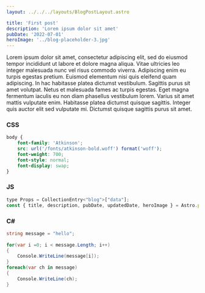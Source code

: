 ```yaml
---
layout: ../../../layouts/BlogPostLayout.astro

title: 'First post'
description: 'Lorem ipsum dolor sit amet'
pubDate: '2022-07-01'
heroImage: '../blog-placeholder-3.jpg'
---
```


Lorem ipsum dolor sit amet, consectetur adipiscing elit, sed do eiusmod tempor incididunt ut labore et dolore magna aliqua. Vitae ultricies leo integer malesuada nunc vel risus commodo viverra. Adipiscing enim eu turpis egestas pretium. Euismod elementum nisi quis eleifend quam adipiscing. In hac habitasse platea dictumst vestibulum. Sagittis purus sit amet volutpat. Netus et malesuada fames ac turpis egestas. Eget magna fermentum iaculis eu non diam phasellus vestibulum lorem. Varius sit amet mattis vulputate enim. Habitasse platea dictumst quisque sagittis. Integer quis auctor elit sed vulputate mi. Dictumst quisque sagittis purus sit amet.


### CSS
```css
body {
	font-family: 'Atkinson';
	src: url('/fonts/atkinson-bold.woff') format('woff');
	font-weight: 700;
	font-style: normal;
	font-display: swap;
}
```

### JS
```js
type Props = CollectionEntry<"blog">["data"];
const { title, description, pubDate, updatedDate, heroImage } = Astro.props;
```

### C#
```csharp
string message = "hello";
 
for(var i =0; i < message.Length; i++)
{
    Console.WriteLine(message[i]);
}
foreach(var ch in message)
{
    Console.WriteLine(ch);
}
```


